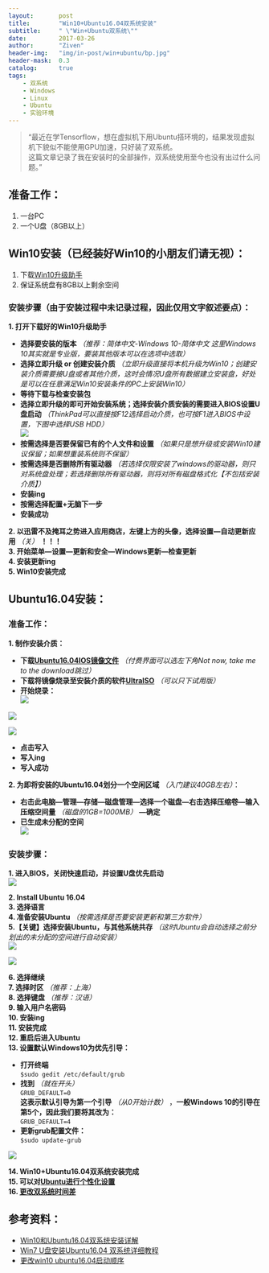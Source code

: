 ```yaml
---
layout:       post
title:        "Win10+Ubuntu16.04双系统安装"
subtitle:     " \"Win+Ubuntu双系统\""
date:         2017-03-26
author:       "Ziven"
header-img:   "img/in-post/win+ubuntu/bp.jpg"
header-mask:  0.3
catalog:      true
tags:
    - 双系统
    - Windows
    - Linux
    - Ubuntu
    - 实验环境
---
```


> “最近在学Tensorflow，想在虚拟机下用Ubuntu搭环境的，结果发现虚拟机下貌似不能使用GPU加速，只好装了双系统。  
这篇文章记录了我在安装时的全部操作，双系统使用至今也没有出过什么问题。”

## 准备工作：
1. 一台PC  
2. 一个U盘（8GB以上）  

## Win10安装（已经装好Win10的小朋友们请无视）：  
1. 下载[Win10升级助手](https://www.microsoft.com/zh-cn/software-download/windows10)  
2. 保证系统盘有8GB以上剩余空间  

### 安装步骤（由于安装过程中未记录过程，因此仅用文字叙述要点）：  
**1. 打开下载好的Win10升级助手**  
  - **选择要安装的版本** *（推荐：简体中文-Windows 10-简体中文  这里Windows 10其实就是专业版，要装其他版本可以在选项中选取）*  
  - **选择立即升级 or 创建安装介质** *（立即升级直接将本机升级为Win10；创建安装介质需要接U盘或者其他介质，这时会情况U盘所有数据建立安装盘，好处是可以在任意满足Win10安装条件的PC上安装Win10）*  
  - **等待下载与检查安装包**  
  - **选择立即升级的即可开始安装系统；选择安装介质安装的需要进入BIOS设置U盘启动** *（ThinkPad可以直接按F12选择启动介质，也可按F1进入BIOS中设置，下图中选择USB HDD）*  
![](/img/in-post/win+ubuntu/BootMenu.jpg)  
  - **按需选择是否要保留已有的个人文件和设置** *（如果只是想升级或安装Win10建议保留；如果想重装系统则不保留）*  
  - **按需选择是否删除所有驱动器** *（若选择仅限安装了windows的驱动器，则只对系统盘处理；若选择删除所有驱动器，则将对所有磁盘格式化【不包括安装介质】）*  
  - **安装ing**  
  - **按需选择配置+无脑下一步**  
  - **安装成功**   

**2. 以迅雷不及掩耳之势进入应用商店，左键上方的头像，选择设置—自动更新应用** *（关）* **！！！**  
**3. 开始菜单—设置—更新和安全—Windows更新—检查更新**  
**4. 安装更新ing**  
**5. Win10安装完成**  

## Ubuntu16.04安装：
### 准备工作：
**1. 制作安装介质：**  
- **下载[Ubuntu16.04IOS镜像文件](https://www.ubuntu.com/download/desktop)** *（付费界面可以选左下角Not now, take me to the download跳过）*  
- **下载将镜像烧录至安装介质的软件[UltraISO](https://cn.ultraiso.net/xiazai.html)** *（可以只下试用版）*  
- **开始烧录：**  
![](/img/in-post/win+ubuntu/choose.jpg)  

![](/img/in-post/win+ubuntu/writ.jpg)  

![](/img/in-post/win+ubuntu/start.jpg)

- **点击写入**  
- **写入ing**  
- **写入成功**  

**2. 为即将安装的Ubuntu16.04划分一个空闲区域** *（入门建议40GB左右）*：  
- **右击此电脑—管理—存储—磁盘管理—选择一个磁盘—右击选择压缩卷—输入压缩空间量** *（磁盘的1GB=1000MB）* **—确定**  
- **已生成未分配的空间**   
![](/img/in-post/win+ubuntu/fenpan.png)  

### 安装步骤：  
**1. 进入BIOS，关闭快速启动，并设置U盘优先启动**  
![](/img/in-post/win+ubuntu/boot.jpg)  

**2. Install Ubuntu 16.04**  
**3. 选择语言**  
**4. 准备安装Ubuntu** *（按需选择是否要安装更新和第三方软件）*  
**5.【关键】选择安装Ubuntu，与其他系统共存** *（这时Ubuntu会自动选择之前分划出的未分配的空间进行自动安装）*  
![](/img/in-post/win+ubuntu/install.png)  

![](/img/in-post/win+ubuntu/install2.png)  

**6. 选择继续**  
**7. 选择时区** *（推荐：上海）*  
**8. 选择键盘** *（推荐：汉语）*  
**9. 输入用户名密码**  
**10. 安装ing**  
**11. 安装完成**  
**12. 重启后进入Ubuntu**  
**13. 设置默认Windows10为优先引导：**  
- **打开终端**    
`$sudo gedit /etc/default/grub`   
- **找到** *（就在开头）*   
`GRUB_DEFAULT=0`  
**这表示默认引导为第一个引导** *（从0开始计数）* ，**一般Windows 10的引导在第5个，因此我们要将其改为：**  
`GRUB_DEFAULT=4`   
- **更新grub配置文件：**   
`$sudo update-grub`

![](/img/in-post/win+ubuntu/grub.jpg)  

**14. Win10+Ubuntu16.04双系统安装完成**  
**15. 可以对[Ubuntu进行个性化设置](http://www.bilibili.com/video/av4947544/)**   
**16. [更改双系统时间差](https://jingyan.baidu.com/article/154b46317b25ca28ca8f41e8.html)**    
##  参考资料：
- [Win10和Ubuntu16.04双系统安装详解](http://www.jianshu.com/p/16b36b912b02)  
- [Win7 U盘安装Ubuntu16.04 双系统详细教程](http://blog.csdn.net/coderjyf/article/details/51241919)  
- [更改win10 ubuntu16.04启动顺序](http://blog.csdn.net/linux_2016/article/details/52348386)  
